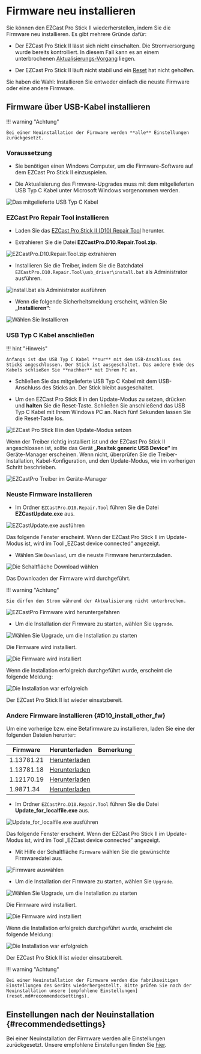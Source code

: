 # Firmware neu installieren

Sie können den EZCast Pro Stick II wiederherstellen, indem Sie die Firmware neu installieren. Es gibt mehrere Gründe dafür:

* Der EZCast Pro Stick II lässt sich nicht einschalten. Die Stromversorgung wurde bereits kontrolliert. In diesem Fall kann es an einem unterbrochenen [Aktualisierungs-Vorgang](firmware-upgrade.md) liegen.

* Der EZCast Pro Stick II läuft nicht stabil und ein [Reset](reset.md) hat nicht geholfen.

Sie haben die Wahl: Installieren Sie entweder einfach die neuste Firmware oder eine andere Firmware.


## Firmware über USB-Kabel installieren

!!! warning "Achtung"
    
	Bei einer Neuinstallation der Firmware werden **alle** Einstellungen zurückgesetzt.
	
### Voraussetzung

* Sie benötigen einen Windows Computer, um die Firmware-Software auf dem EZCast Pro Stick II einzuspielen.

* Die Aktualisierung des Firmware-Upgrades muss mit dem mitgelieferten USB Typ C Kabel unter Microsoft Windows vorgenommen werden.

![Das mitgelieferte USB Typ C Kabel](/assets/img/USB-TypeC-Cable.jpg)

### EZCast Pro Repair Tool installieren

* Laden Sie das [EZCast Pro Stick II (D10) Repair Tool](https://download.stueber.de/doc/de/ezcastpro/repair_tools/EZCastPro.D10.Repair.Tool.zip) herunter.

* Extrahieren Sie die Datei **EZCastPro.D10.Repair.Tool.zip**.

![EZCastPro.D10.Repair.Tool.zip extrahieren](/assets/img/D10.Repair_Tool_Extract.png) 

* Installieren Sie die Treiber, indem Sie die Batchdatei `EZCastPro.D10.Repair.Tool\usb_driver\install.bat` als Administrator ausführen.

![install.bat als Administrator ausführen](/assets/img/D10.install.bat.png)

* Wenn die folgende Sicherheitsmeldung erscheint, wählen Sie **„Installieren“**:

![Wählen Sie Installieren](/assets/img/EZCastPro_Upgrade_Tool_Driver.Install.png)

### USB Typ C Kabel anschließen

!!! hint "Hinweis"

    Anfangs ist das USB Typ C Kabel **nur** mit dem USB-Anschluss des Sticks angeschlossen. Der Stick ist ausgeschaltet. Das andere Ende des Kabels schließen Sie **nachher** mit Ihrem PC an.

* Schließen Sie das mitgelieferte USB Typ C Kabel mit dem USB-Anschluss des Sticks an. Der Stick bleibt ausgeschaltet.

* Um den EZCast Pro Stick II in den Update-Modus zu setzen, drücken und **halten** Sie die Reset-Taste. Schließen Sie anschließend das USB Typ C Kabel mit Ihrem Windows PC an. Nach fünf Sekunden lassen Sie die Reset-Taste los.

![EZCast Pro Stick II in den Update-Modus setzen](/assets/img/ProII-Press-Reset-Button.jpg)

Wenn der Treiber richtig installiert ist und der EZCast Pro Stick II angeschlossen ist, sollte das Gerät **„Realtek generic USB Device“** im Geräte-Manager erscheinen. Wenn nicht, überprüfen Sie die Treiber-Installation, Kabel-Konfiguration, und den Update-Modus, wie im vorherigen Schritt beschrieben.

![EZCastPro Treiber im Geräte-Manager](/assets/img/EZCastPro_Driver.jpg)

### Neuste Firmware installieren

* Im Ordner `EZCastPro.D10.Repair.Tool` führen Sie die Datei **EZCastUpdate.exe** aus.

![EZCastUpdate.exe ausführen](/assets/img/D10.Repair_Tool_Update.exe.png)

Das folgende Fenster erscheint. Wenn der EZCast Pro Stick II im Update-Modus ist, wird im Tool „EZCast device connected“ angezeigt.

* Wählen Sie `Download`, um die neuste Firmware herunterzuladen.

![Die Schaltfläche Download wählen](/assets/img/EZCastUpdate.DeviceConnected.jpg)

Das Downloaden der Firmware wird durchgeführt.

!!! warning "Achtung"

    Sie dürfen den Strom während der Aktualisierung nicht unterbrechen.

![EZCastPro Firmware wird heruntergefahren](/assets/img/EZCastUpdate.Firmware.Downloading.jpg)

* Um die Installation der Firmware zu starten, wählen Sie `Upgrade`.

![Wählen Sie Upgrade, um die Installation zu starten](/assets/img/EZCastUpdate.Upgrade.jpg)

Die Firmware wird installiert.

![Die Firmware wird installiert](/assets/img/EZCastUpdate.Firmware.Updating.jpg)

Wenn die Installation erfolgreich durchgeführt wurde, erscheint die folgende Meldung:

![Die Installation war erfolgreich](/assets/img/EZCastUpdate_Upgrade.Success.jpg)

Der EZCast Pro Stick II ist wieder einsatzbereit.

### Andere Firmware installieren {#D10_install_other_fw}

Um eine vorherige bzw. eine Betafirmware zu installieren, laden Sie eine der folgenden Dateien herunter:

Firmware                       | Herunterladen | Bemerkung
------------------------- | ------------ | ------------
1.13781.21 | [Herunterladen](https://download.stueber.de/doc/de/ezcastpro/firmwares/D10/D10_1.13781.21.gz)
1.13781.18 | [Herunterladen](https://download.stueber.de/doc/de/ezcastpro/firmwares/D10/D10_1.13781.18.gz)
1.12170.19 | [Herunterladen](https://download.stueber.de/doc/de/ezcastpro/firmwares/D10/D10_1.12170.19.gz)
1.9871.34 | [Herunterladen](https://download.stueber.de/doc/de/ezcastpro/firmwares/D10/D10_1.9871.34.gz)


* Im Ordner `EZCastPro.D10.Repair.Tool` führen Sie die Datei **Update_for_localfile.exe** aus.

![Update_for_localfile.exe ausführen](/assets/img/D10.localfile.exe.png)

Das folgende Fenster erscheint. Wenn der EZCast Pro Stick II im Update-Modus ist, wird im Tool „EZCast device connected“ angezeigt.

* Mit Hilfe der Schaltfläche `Firmware` wählen Sie die gewünschte Firmwaredatei aus.

![Firmware auswählen](/assets/img/EZCastUpdate.SelectFirmware.jpg)

* Um die Installation der Firmware zu starten, wählen Sie `Upgrade`.

![Wählen Sie Upgrade, um die Installation zu starten](/assets/img/EZCastUpdate.Upgrade.jpg)

Die Firmware wird installiert.

![Die Firmware wird installiert](/assets/img/EZCastUpdate.Firmware.localfile.Updating.jpg)

Wenn die Installation erfolgreich durchgeführt wurde, erscheint die folgende Meldung:

![Die Installation war erfolgreich](/assets/img/EZCastUpdate_localfile.Upgrade.Success.jpg)

Der EZCast Pro Stick II ist wieder einsatzbereit.

!!! warning "Achtung"

    Bei einer Neuinstallation der Firmware werden die fabrikseitigen Einstellungen des Geräts wiederhergestellt. Bitte prüfen Sie nach der Neuinstallation unsere [empfohlene Einstellungen](reset.md#recommendedsettings).

## Einstellungen nach der Neuinstallation {#recommendedsettings}

Bei einer Neuinstallation der Firmware werden alle Einstellungen zurückgesetzt. Unsere empfohlene Einstellungen finden Sie [hier](reset.md#recommendedsettings).

